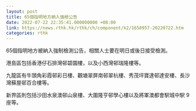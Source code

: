 ```yaml
---
layout: post
title: 65個指明地方納入強檢公告
date: 2022-07-22 22:35:41.000000000 +08:00
link: https://news.rthk.hk/rthk/ch/component/k2/1658957-20220722.htm
categories: rthk
---
```


65個指明地方被納入強制檢測公告，相關人士要在明日或後日接受檢測。

港島區包括香港仔石排灣邨碧園樓，以及小西灣邨瑞隆樓等。

九龍區有牛頭角彩霞邨彩日樓、觀塘翠屏南邨翠杭樓、秀茂坪寶達邨達安樓、長沙灣蘇屋邨百合樓等。

新界區則包括沙田水泉澳邨山泉樓、大圍隆亨邨學心樓以及將軍澳都會駅城中駅 9 座等。
